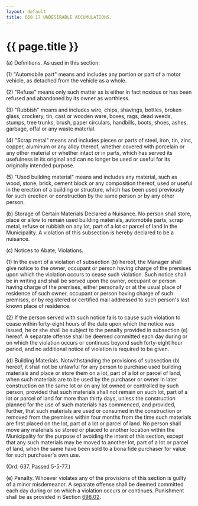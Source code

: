 ```yaml
---
layout: default 
title: 660.17 UNDESIRABLE ACCUMULATIONS.
---
```


{{ page.title }}
================

​(a) Definitions. As used in this section:

​(1) "Automobile part" means and includes any portion or part of a motor
vehicle, as detached from the vehicle as a whole.

​(2) "Refuse" means only such matter as is either in fact noxious or has
been refused and abandoned by its owner as worthless.

​(3) "Rubbish" means and includes wire, chips, shavings, bottles, broken
glass, crockery, tin, cast or wooden ware, boxes, rags, dead weeds,
stumps, tree trunks, brush, paper circulars, handbills, boots, shoes,
ashes, garbage, offal or any waste material.

​(4) "Scrap metal" means and includes pieces or parts of steel, iron,
tin, zinc, copper, aluminum or any alloy thereof, whether covered with
porcelain or any other material or whether intact or in parts, which has
served its usefulness in its original and can no longer be used or
useful for its originally intended purpose.

​(5) "Used building material" means and includes any material, such as
wood, stone, brick, cement block or any composition thereof, used or
useful in the erection of a building or structure, which has been used
previously for such erection or construction by the same person or by
any other person.

​(b) Storage of Certain Materials Declared a Nuisance. No person shall
store, place or allow to remain used building materials, automobile
parts, scrap metal, refuse or rubbish on any lot, part of a lot or
parcel of land in the Municipality. A violation of this subsection is
hereby declared to be a nuisance.

​(c) Notices to Abate; Violations.

​(1) In the event of a violation of subsection (b) hereof, the Manager
shall give notice to the owner, occupant or person having charge of the
premises upon which the violation occurs to cease such violation. Such
notice shall be in writing and shall be served upon the owner, occupant
or person having charge of the premises, either personally or at the
usual place of residence of such owner, occupant or person having charge
of such premises, or by registered or certified mail addressed to such
person's last known place of residence.

​(2) If the person served with such notice fails to cause such violation
to cease within forty-eight hours of the date upon which the notice was
issued, he or she shall be subject to the penalty provided in subsection
(e) hereof. A separate offense shall be deemed committed each day during
or on which the violation occurs or continues beyond such forty-eight
hour period, and no additional notice of violation is required to be
given.

​(d) Building Materials. Notwithstanding the provisions of subsection
(b) hereof, it shall not be unlawful for any person to purchase used
building materials and place or store them on a lot, part of a lot or
parcel of land, when such materials are to be used by the purchaser or
owner in later construction on the same lot or on any lot owned or
controlled by such person, provided that such materials shall not remain
on such lot, part of a lot or parcel of land for more than thirty days,
unless the construction planned for the use of such materials has
commenced, and provided, further, that such materials are used or
consumed in the construction or removed from the premises within four
months from the time such materials are first placed on the lot, part of
a lot or parcel of land. No person shall move any materials so stored or
placed to another location within the Municipality for the purpose of
avoiding the intent of this section, except that any such materials may
be moved to another lot, part of a lot or parcel of land, when the same
have been sold to a bona fide purchaser for value for such purchaser's
own use.

(Ord. 637. Passed 5-5-77.)

​(e) Penalty. Whoever violates any of the provisions of this section is
guilty of a minor misdemeanor. A separate offense shall be deemed
committed each day during or on which a violation occurs or continues.
Punishment shall be as provided in Section [698.02](38e2f631.html).
